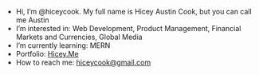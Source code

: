 -  Hi, I’m @hiceycook. My full name is Hicey Austin Cook, but you can call me Austin
-  I’m interested in: Web Development, Product Management, Financial Markets and Currencies, Global Media
-  I’m currently learning: MERN
-  Portfolio: [Hicey.Me](https://hicey.me)
-  How to reach me: hiceycook@gmail.com

<!---
hiceycook/hiceycook is a ✨ special ✨ repository because its `README.md` (this file) appears on your GitHub profile.
You can click the Preview link to take a look at your changes.
--->
